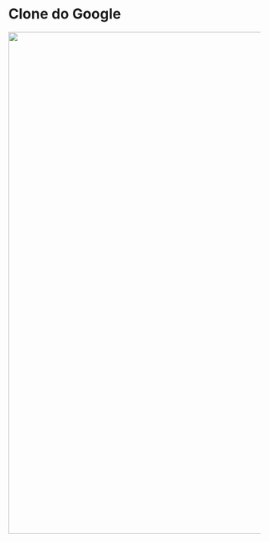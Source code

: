 # Clone do Google

<img width="1000px" align="center" src="https://uploaddeimagens.com.br/images/003/516/251/original/google.png?1635797364" />
